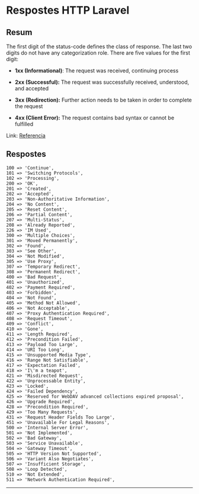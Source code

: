 # Respostes HTTP Laravel

## Resum 
The first digit of the status-code defines the class of response.
   The last two digits do not have any categorization role.  There are
   five values for the first digit:

   +  **1xx (Informational)**: The request was received, continuing process

   +  **2xx (Successful):** The request was successfully received,
      understood, and accepted

   +  **3xx (Redirection):** Further action needs to be taken in order to
      complete the request

   +  **4xx (Client Error):** The request contains bad syntax or cannot be
      fulfilled

Link: [Referencia](https://tools.ietf.org/html/rfc7231#section-6)

## Respostes

    100 => 'Continue',
    101 => 'Switching Protocols',
    102 => 'Processing',            
    200 => 'OK',
    201 => 'Created',
    202 => 'Accepted',
    203 => 'Non-Authoritative Information',
    204 => 'No Content',
    205 => 'Reset Content',
    206 => 'Partial Content',
    207 => 'Multi-Status',          
    208 => 'Already Reported',      
    226 => 'IM Used',               
    300 => 'Multiple Choices',
    301 => 'Moved Permanently',
    302 => 'Found',
    303 => 'See Other',
    304 => 'Not Modified',
    305 => 'Use Proxy',
    307 => 'Temporary Redirect',
    308 => 'Permanent Redirect',    
    400 => 'Bad Request',
    401 => 'Unauthorized',
    402 => 'Payment Required',
    403 => 'Forbidden',
    404 => 'Not Found',
    405 => 'Method Not Allowed',
    406 => 'Not Acceptable',
    407 => 'Proxy Authentication Required',
    408 => 'Request Timeout',
    409 => 'Conflict',
    410 => 'Gone',
    411 => 'Length Required',
    412 => 'Precondition Failed',
    413 => 'Payload Too Large',
    414 => 'URI Too Long',
    415 => 'Unsupported Media Type',
    416 => 'Range Not Satisfiable',
    417 => 'Expectation Failed',
    418 => 'I\'m a teapot',                                               
    421 => 'Misdirected Request',                                         
    422 => 'Unprocessable Entity',                                        
    423 => 'Locked',                                                      
    424 => 'Failed Dependency',                                           
    425 => 'Reserved for WebDAV advanced collections expired proposal',   
    426 => 'Upgrade Required',                                            
    428 => 'Precondition Required',                                       
    429 => 'Too Many Requests',                                           
    431 => 'Request Header Fields Too Large',                             
    451 => 'Unavailable For Legal Reasons',                               
    500 => 'Internal Server Error',
    501 => 'Not Implemented',
    502 => 'Bad Gateway',
    503 => 'Service Unavailable',
    504 => 'Gateway Timeout',
    505 => 'HTTP Version Not Supported',
    506 => 'Variant Also Negotiates',                                     
    507 => 'Insufficient Storage',                                        
    508 => 'Loop Detected',                                              
    510 => 'Not Extended',                                               
    511 => 'Network Authentication Required', 

***
